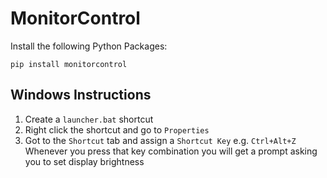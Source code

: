 # MonitorControl

Install the following Python Packages:

`pip install monitorcontrol`

## Windows Instructions
1. Create a `launcher.bat` shortcut
2. Right click the shortcut and go to `Properties`
3. Got to the `Shortcut` tab and assign a `Shortcut Key` e.g. `Ctrl+Alt+Z`
Whenever you press that key combination you will get a prompt asking you to set display brightness